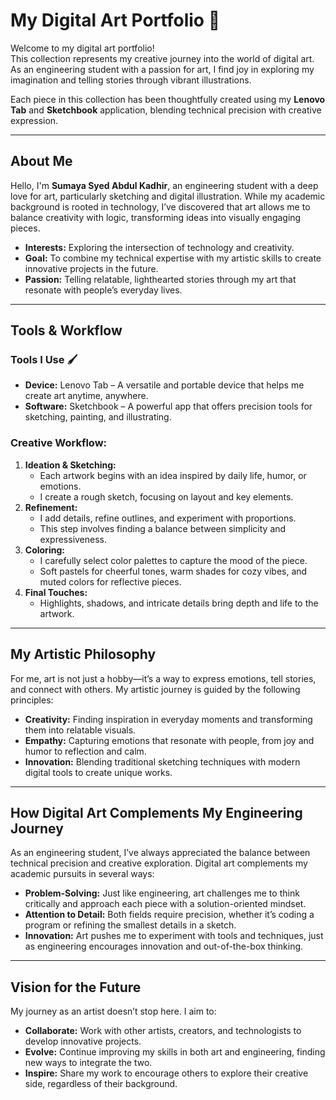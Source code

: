 # My Digital Art Portfolio 🎨

Welcome to my digital art portfolio!  
This collection represents my creative journey into the world of digital art. As an engineering student with a passion for art, I find joy in exploring my imagination and telling stories through vibrant illustrations.

Each piece in this collection has been thoughtfully created using my **Lenovo Tab** and **Sketchbook** application, blending technical precision with creative expression.

---

## About Me  

Hello, I'm **Sumaya Syed Abdul Kadhir**, an engineering student with a deep love for art, particularly sketching and digital illustration. While my academic background is rooted in technology, I’ve discovered that art allows me to balance creativity with logic, transforming ideas into visually engaging pieces.  

- **Interests:** Exploring the intersection of technology and creativity.  
- **Goal:** To combine my technical expertise with my artistic skills to create innovative projects in the future.  
- **Passion:** Telling relatable, lighthearted stories through my art that resonate with people’s everyday lives.  

---

## Tools & Workflow

### Tools I Use 🖌️  

- **Device:** Lenovo Tab – A versatile and portable device that helps me create art anytime, anywhere.  
- **Software:** Sketchbook – A powerful app that offers precision tools for sketching, painting, and illustrating.  

### Creative Workflow:  
1. **Ideation & Sketching:**  
   - Each artwork begins with an idea inspired by daily life, humor, or emotions.  
   - I create a rough sketch, focusing on layout and key elements.  
2. **Refinement:**  
   - I add details, refine outlines, and experiment with proportions.  
   - This step involves finding a balance between simplicity and expressiveness.  
3. **Coloring:**  
   - I carefully select color palettes to capture the mood of the piece.  
   - Soft pastels for cheerful tones, warm shades for cozy vibes, and muted colors for reflective pieces.  
4. **Final Touches:**  
   - Highlights, shadows, and intricate details bring depth and life to the artwork.  

---



## My Artistic Philosophy  

For me, art is not just a hobby—it’s a way to express emotions, tell stories, and connect with others. My artistic journey is guided by the following principles:  

- **Creativity:** Finding inspiration in everyday moments and transforming them into relatable visuals.  
- **Empathy:** Capturing emotions that resonate with people, from joy and humor to reflection and calm.  
- **Innovation:** Blending traditional sketching techniques with modern digital tools to create unique works.  

---

## How Digital Art Complements My Engineering Journey  

As an engineering student, I’ve always appreciated the balance between technical precision and creative exploration. Digital art complements my academic pursuits in several ways:  

- **Problem-Solving:** Just like engineering, art challenges me to think critically and approach each piece with a solution-oriented mindset.  
- **Attention to Detail:** Both fields require precision, whether it’s coding a program or refining the smallest details in a sketch.  
- **Innovation:** Art pushes me to experiment with tools and techniques, just as engineering encourages innovation and out-of-the-box thinking.  

---

## Vision for the Future  

My journey as an artist doesn’t stop here. I aim to:  

- **Collaborate:** Work with other artists, creators, and technologists to develop innovative projects.  
- **Evolve:** Continue improving my skills in both art and engineering, finding new ways to integrate the two.  
- **Inspire:** Share my work to encourage others to explore their creative side, regardless of their background.

